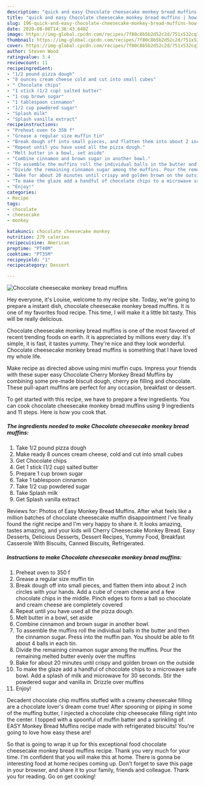 ```yaml
---
description: "quick and easy Chocolate cheesecake monkey bread muffins | how long to cook Chocolate cheesecake monkey bread muffins"
title: "quick and easy Chocolate cheesecake monkey bread muffins | how long to cook Chocolate cheesecake monkey bread muffins"
slug: 196-quick-and-easy-chocolate-cheesecake-monkey-bread-muffins-how-long-to-cook-chocolate-cheesecake-monkey-bread-muffins
date: 2020-08-08T14:36:43.640Z
image: https://img-global.cpcdn.com/recipes/7f80c8b5b2d52c2d/751x532cq70/chocolate-cheesecake-monkey-bread-muffins-recipe-main-photo.jpg
thumbnail: https://img-global.cpcdn.com/recipes/7f80c8b5b2d52c2d/751x532cq70/chocolate-cheesecake-monkey-bread-muffins-recipe-main-photo.jpg
cover: https://img-global.cpcdn.com/recipes/7f80c8b5b2d52c2d/751x532cq70/chocolate-cheesecake-monkey-bread-muffins-recipe-main-photo.jpg
author: Steven Wood
ratingvalue: 3.4
reviewcount: 11
recipeingredient:
- "1/2 pound pizza dough"
- "8 ounces cream cheese cold and cut into small cubes"
- " Chocolate chips"
- "1 stick (1/2 cup) salted butter"
- "1 cup brown sugar"
- "1 tablespoon cinnamon"
- "1/2 cup powdered sugar"
- "Splash milk"
- "Splash vanilla extract"
recipeinstructions:
- "Preheat oven to 350 f"
- "Grease a regular size muffin tin"
- "Break dough off into small pieces, and flatten them into about 2 inch circles with your hands. Add a cube of cream cheese and a few chocolate chips in the middle. Pinch edges to form a ball so chocolate and cream cheese are completely covered"
- "Repeat until you have used all the pizza dough."
- "Melt butter in a bowl, set aside"
- "Combine cinnamon and brown sugar in another bowl."
- "To assemble the muffins roll the individual balls in the butter and then the cinnamon sugar. Press into the muffin pan. You should be able to fit about 4 balls in each tin."
- "Divide the remaining cinnamon sugar among the muffins. Pour the remaining melted butter evenly over the muffins"
- "Bake for about 20 minutes until crispy and golden brown on the outside"
- "To make the glaze add a handful of chocolate chips to a microwave safe bowl. Add a splash of milk and microwave for 30 seconds. Stir the powdered sugar and vanilla in. Drizzle over muffins"
- "Enjoy!"
categories:
- Recipe
tags:
- chocolate
- cheesecake
- monkey

katakunci: chocolate cheesecake monkey 
nutrition: 279 calories
recipecuisine: American
preptime: "PT40M"
cooktime: "PT35M"
recipeyield: "1"
recipecategory: Dessert

---
```



![Chocolate cheesecake monkey bread muffins](https://img-global.cpcdn.com/recipes/7f80c8b5b2d52c2d/751x532cq70/chocolate-cheesecake-monkey-bread-muffins-recipe-main-photo.jpg)

Hey everyone, it's Louise, welcome to my recipe site. Today, we're going to prepare a instant dish, chocolate cheesecake monkey bread muffins. It is one of my favorites food recipe. This time, I will make it a little bit tasty. This will be really delicious.

Chocolate cheesecake monkey bread muffins is one of the most favored of recent trending foods on earth. It is appreciated by millions every day. It's simple, it is fast, it tastes yummy. They're nice and they look wonderful. Chocolate cheesecake monkey bread muffins is something that I have loved my whole life.

Make recipe as directed above using mini muffin cups. Impress your friends with these super easy Chocolate Cherry Monkey Bread Muffins by combining some pre-made biscuit dough, cherry pie filling and chocolate. These pull-apart muffins are perfect for any occasion, breakfast or dessert.


To get started with this recipe, we have to prepare a few ingredients. You can cook chocolate cheesecake monkey bread muffins using 9 ingredients and 11 steps. Here is how you cook that.

<!--inarticleads1-->

##### The ingredients needed to make Chocolate cheesecake monkey bread muffins:

1. Take 1/2 pound pizza dough
1. Make ready 8 ounces cream cheese, cold and cut into small cubes
1. Get  Chocolate chips
1. Get 1 stick (1/2 cup) salted butter
1. Prepare 1 cup brown sugar
1. Take 1 tablespoon cinnamon
1. Take 1/2 cup powdered sugar
1. Take Splash milk
1. Get Splash vanilla extract


Reviews for: Photos of Easy Monkey Bread Muffins. After what feels like a million batches of chocolate cheesecake muffin disappointment I&#39;ve finally found the right recipe and I&#39;m very happy to share it. It looks amazing, tastes amazing, and your kids will Cherry Cheesecake Monkey Bread. Easy Desserts, Delicious Desserts, Dessert Recipes, Yummy Food, Breakfast Casserole With Biscuits, Canned Biscuits, Refrigerated. 

<!--inarticleads2-->

##### Instructions to make Chocolate cheesecake monkey bread muffins:

1. Preheat oven to 350 f
1. Grease a regular size muffin tin
1. Break dough off into small pieces, and flatten them into about 2 inch circles with your hands. Add a cube of cream cheese and a few chocolate chips in the middle. Pinch edges to form a ball so chocolate and cream cheese are completely covered
1. Repeat until you have used all the pizza dough.
1. Melt butter in a bowl, set aside
1. Combine cinnamon and brown sugar in another bowl.
1. To assemble the muffins roll the individual balls in the butter and then the cinnamon sugar. Press into the muffin pan. You should be able to fit about 4 balls in each tin.
1. Divide the remaining cinnamon sugar among the muffins. Pour the remaining melted butter evenly over the muffins
1. Bake for about 20 minutes until crispy and golden brown on the outside
1. To make the glaze add a handful of chocolate chips to a microwave safe bowl. Add a splash of milk and microwave for 30 seconds. Stir the powdered sugar and vanilla in. Drizzle over muffins
1. Enjoy!


Decadent chocolate chip muffins stuffed with a creamy cheesecake filling are a chocolate lover&#39;s dream come true! After spooning or piping in some of the muffing butter, I injected a chocolate chip cheesecake filling right into the center. I topped with a spoonful of muffin batter and a sprinkling of. EASY Monkey Bread Muffins recipe made with refrigerated biscuits! You&#39;re going to love how easy these are! 

So that is going to wrap it up for this exceptional food chocolate cheesecake monkey bread muffins recipe. Thank you very much for your time. I'm confident that you will make this at home. There is gonna be interesting food at home recipes coming up. Don't forget to save this page in your browser, and share it to your family, friends and colleague. Thank you for reading. Go on get cooking!
